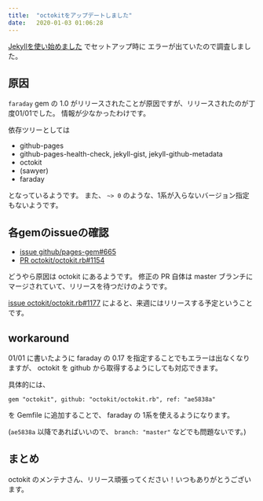 ```yaml
---
title:  "octokitをアップデートしました"
date:   2020-01-03 01:06:28
---
```


[Jekyllを使い始めました](/2020-01/introduction-of-jekyll/) でセットアップ時に
エラーが出ていたので調査しました。

## 原因

`faraday` gem の 1.0 がリリースされたことが原因ですが、リリースされたのが丁度01/01でした。
情報が少なかったわけです。

依存ツリーとしては

- github-pages
- github-pages-health-check, jekyll-gist, jekyll-github-metadata
- octokit
- (sawyer)
- faraday

となっているようです。
また、 `~> 0` のような、1系が入らないバージョン指定もないようです。

## 各gemのissueの確認

- [issue github/pages-gem#665](https://github.com/github/pages-gem/issues/665)
- [PR octokit/octokit.rb#1154](https://github.com/octokit/octokit.rb/pull/1154)

どうやら原因は octokit にあるようです。
修正の PR 自体は master ブランチにマージされていて、リリースを待つだけのようです。

[issue octokit/octokit.rb#1177](https://github.com/octokit/octokit.rb/issues/1177) によると、来週にはリリースする予定ということです。

## workaround

01/01 に書いたように faraday の 0.17 を指定することでもエラーは出なくなりますが、
octokit を github から取得するようにしても対応できます。

具体的には、

```
gem "octokit", github: "octokit/octokit.rb", ref: "ae5838a"
```

を Gemfile に追加することで、 faraday の 1系を使えるようになります。

(`ae5838a` 以降であればいいので、 `branch: "master"` などでも問題ないです。)

## まとめ

octokit のメンテナさん、リリース頑張ってください！いつもありがとうございます。
